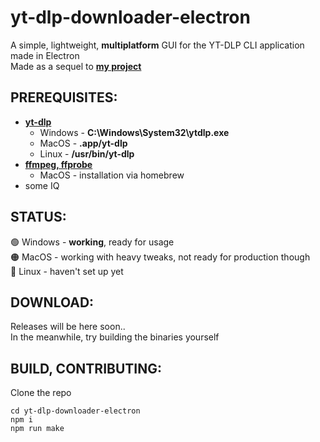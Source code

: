 # yt-dlp-downloader-electron
A simple, lightweight, **multiplatform** GUI for the YT-DLP CLI application made in Electron  
Made as a sequel to [**my project**](https://github.com/steveruu/yt-dlp-downloader-winforms)
## PREREQUISITES:
- [**yt-dlp**](https://github.com/yt-dlp/yt-dlp/releases/)
  - Windows - **C:\Windows\System32\ytdlp.exe**
  - MacOS - **.app/yt-dlp**
  - Linux - **/usr/bin/yt-dlp**
- [**ffmpeg, ffprobe**](https://ffmpeg.org/download.html)
  - MacOS - installation via homebrew
- some IQ   

## STATUS:
🟢 Windows - **working**, ready for usage  
🟠 MacOS - working with heavy tweaks, not ready for production though  
🔴 Linux - haven't set up yet

## DOWNLOAD:
Releases will be here soon..  
In the meanwhile, try building the binaries yourself

## BUILD, CONTRIBUTING:
Clone the repo
````
cd yt-dlp-downloader-electron
npm i
npm run make
````
